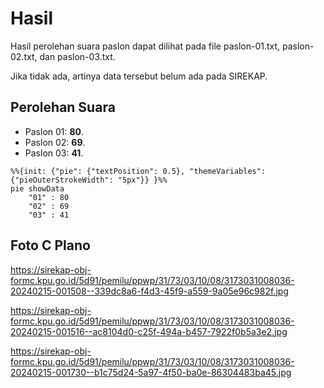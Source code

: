 # Hasil

Hasil perolehan suara paslon dapat dilihat pada file paslon-01.txt, paslon-02.txt, dan paslon-03.txt.

Jika tidak ada, artinya data tersebut belum ada pada SIREKAP.

## Perolehan Suara

 * Paslon 01: **80**.
 * Paslon 02: **69**.
 * Paslon 03: **41**.

```mermaid
%%{init: {"pie": {"textPosition": 0.5}, "themeVariables": {"pieOuterStrokeWidth": "5px"}} }%%
pie showData
    "01" : 80
    "02" : 69
    "03" : 41
```
## Foto C Plano

https://sirekap-obj-formc.kpu.go.id/5d91/pemilu/ppwp/31/73/03/10/08/3173031008036-20240215-001508--339dc8a6-f4d3-45f9-a559-9a05e96c982f.jpg

https://sirekap-obj-formc.kpu.go.id/5d91/pemilu/ppwp/31/73/03/10/08/3173031008036-20240215-001516--ac8104d0-c25f-494a-b457-7922f0b5a3e2.jpg

https://sirekap-obj-formc.kpu.go.id/5d91/pemilu/ppwp/31/73/03/10/08/3173031008036-20240215-001730--b1c75d24-5a97-4f50-ba0e-86304483ba45.jpg
